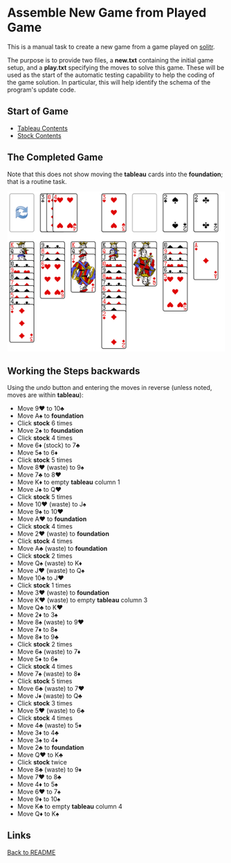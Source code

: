 # Assemble New Game from Played Game

This is a manual task to create a new game from a game played on [solitr](https://solitr.com).

The purpose is to provide two files, a **new.txt** containing the initial game setup, and a **play.txt** specifying the moves to solve this game.  These will be used as the start of the automatic testing capability to help the coding of the game solution.  In particular, this will help identify the schema of the program's update code.

## Start of Game

* [Tableau Contents](./tableauContents.md)
* [Stock Contents](./stockContents.md)

## The Completed Game

Note that this does not show moving the **tableau** cards into the **foundation**; that is a routine task.

![completed game](/docs/imgs/completedGame.png)

## Working the Steps backwards

Using the *undo* button and entering the moves in reverse (unless noted, moves are within **tableau**):

* Move 9❤️ to 10♣️
* Move A♠️ to **foundation**
* Click **stock** 6 times
* Move 2♠️ to **foundation**
* Click **stock** 4 times
* Move 6♦️ (stock) to 7♣️
* Move 5♠️ to 6♦️
* Click **stock** 5 times
* Move 8❤️ (waste) to 9♠️
* Move 7♣️ to 8❤️
* Move K♦️ to empty **tableau** column 1
* Move J♠️ to Q❤️
* Click **stock** 5 times
* Move 10❤️ (waste) to J♠️
* Move 9♠️ to 10❤️
* Move A❤️ to **foundation**
* Click **stock** 4 times
* Move 2❤️ (waste) to **foundation**
* Click **stock** 4 times
* Move A♣️ (waste) to **foundation**
* Click **stock** 2 times
* Move Q♠️ (waste) to K♦️
* Move J❤️ (waste) to Q♠️
* Move 10♣️ to J❤️
* Click **stock** 1 times
* Move 3❤️ (waste) to **foundation**
* Move K❤️ (waste) to empty **tableau** column 3
* Move Q♣️ to K❤️
* Move 2♦️ to 3♠️
* Move 8♠️ (waste) to 9❤️
* Move 7♦️ to 8♠️
* Move 8♦️ to 9♣️
* Click **stock** 2 times
* Move 6♠️ (waste) to 7♦️
* Move 5♦️ to 6♠️
* Click **stock** 4 times
* Move 7♠️ (waste) to 8♦️
* Click **stock** 5 times
* Move 6♣️ (waste) to 7❤️
* Move J♦️ (waste) to Q♣️
* Click **stock** 3 times
* Move 5❤️ (waste) to 6♣️
* Click **stock** 4 times
* Move 4♣️ (waste) to 5♦️
* Move 3♦️ to 4♣️
* Move 3♠️ to 4♦️
* Move 2♣️ to **foundation**
* Move Q❤️ to K♣️
* Click **stock** twice
* Move 8♣️ (waste) to 9♦️
* Move 7❤️ to 8♣️
* Move 4♦️ to 5♠️
* Move 6❤️ to 7♠️
* Move 9♦️ to 10♠️
* Move K♣️ to empty **tableau** column 4
* Move Q♦️ to K♠️

## Links

[Back to README](/README.md)
